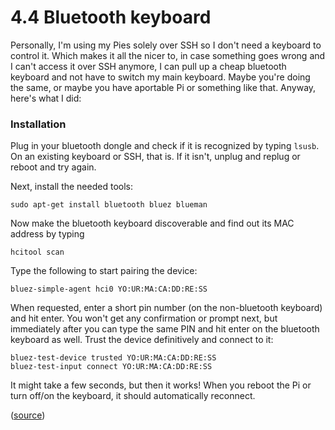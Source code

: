 4.4 Bluetooth keyboard
===

Personally, I'm using my Pies solely over SSH so I don't need a keyboard to control it. Which makes it all the nicer to, in case something goes wrong and I can't access it over SSH anymore, I can pull up a cheap bluetooth keyboard and not have to switch my main keyboard. Maybe you're doing the same, or maybe you have aportable Pi or something like that. Anyway, here's what I did:


### Installation

Plug in your bluetooth dongle and check if it is recognized by typing `lsusb`. On an existing keyboard or SSH, that is.
If it isn't, unplug and replug or reboot and try again.

Next, install the needed tools:

    sudo apt-get install bluetooth bluez blueman
    
Now make the bluetooth keyboard discoverable and find out its MAC address by typing

    hcitool scan
    
Type the following to start pairing the device:

    bluez-simple-agent hci0 YO:UR:MA:CA:DD:RE:SS

When requested, enter a short pin number (on the non-bluetooth keyboard) and hit enter. You won't get any confirmation or prompt next, but immediately after you can type the same PIN and hit enter on the bluetooth keyboard as well. Trust the device definitively and connect to it:

    bluez-test-device trusted YO:UR:MA:CA:DD:RE:SS
    bluez-test-input connect YO:UR:MA:CA:DD:RE:SS

It might take a few seconds, but then it works!
When you reboot the Pi or turn off/on the keyboard, it should automatically reconnect.

([source][bluetooth])

[bluetooth]: http://www.ctheroux.com/2012/08/a-step-by-step-guide-to-setup-a-bluetooth-keyboard-and-mouse-on-the-raspberry-pi/
